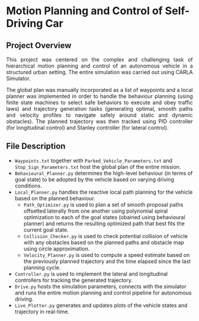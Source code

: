 # Motion Planning and Control of Self-Driving Car

## Project Overview

<p align="justify">
This project was centered on the complex and challenging task of hierarchical motion planning and control of an autonomous vehicle in a structured urban setting. The entire simulation was carried out using CARLA Simulator.
</p>

<p align="justify">
The global plan was manually incorporated as a list of waypoints and a local planner was implemented in order to handle the behaviour planning (using finite state machines to select safe behaviors to execute and obey traffic laws) and trajectory generation tasks (generating optimal, smooth paths and velocity profiles to navigate safely around static and dynamic obstacles). The planned trajectory was then tracked using PID controller (for longitudinal control) and Stanley controller (for lateral control).

## File Description

- `Waypoints.txt` together with `Parked_Vehicle_Parameters.txt` and `Stop_Sign_Parameters.txt` host the global plan of the entire mission.
- `Behavioural_Planner.py` determines the high-level behaviour (in terms of goal state) to be adopted by the vehicle based on varying driving conditions.
- `Local_Planner.py` handles the reactive local path planning for the vehicle based on the planned behaviour.
  - `Path_Optimizer.py` is used to plan a set of smooth proposal paths offsetted laterally from one another using polynomial spiral optimization to each of the
        goal states (obained using behavioural planner) and returns the resulting optimized path that best fits the current goal state.
  - `Collision_Checker.py` is used to check potential collision of vehicle with any obstacles based on the planned paths and obstacle map using circle approximation.
  - `Velocity_Planner.py` is used to compute a speed estimate based on the previously planned trajectory and the time elapsed since the last planning cycle.
- `Controller.py` is used to implement the lateral and longitudinal controllers for tracking the generated trajectory.
- `Drive.py` hosts the simulation parameters, connects with the simulator and runs the entire motion planning and control pipeline for autonomous driving.
- `Live_Plotter.py` generates and updates plots of the vehicle states and trajectory in real-time.
